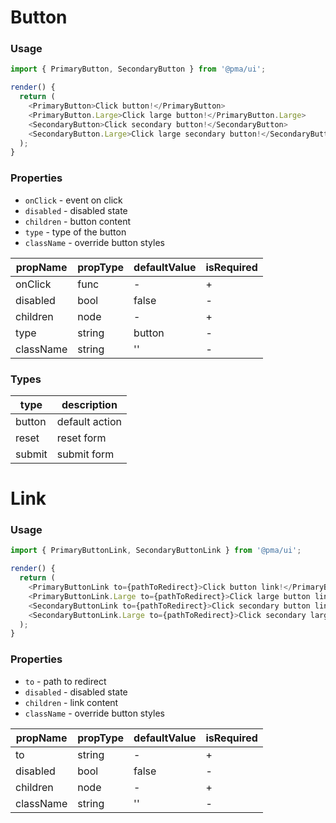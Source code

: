 # Button

### Usage

```js
import { PrimaryButton, SecondaryButton } from '@pma/ui';

render() {
  return (
    <PrimaryButton>Click button!</PrimaryButton>
    <PrimaryButton.Large>Click large button!</PrimaryButton.Large>
    <SecondaryButton>Click secondary button!</SecondaryButton>
    <SecondaryButton.Large>Click large secondary button!</SecondaryButton.Large>
  );
}
```

<!-- STORY -->

### Properties

- `onClick` - event on click
- `disabled` - disabled state
- `children` - button content
- `type` - type of the button
- `className` - override button styles

| propName  | propType | defaultValue | isRequired |
| --------- | -------- | ------------ | ---------- |
| onClick   | func     | -            | +          |
| disabled  | bool     | false        | -          |
| children  | node     | -            | +          |
| type      | string   | button       | -          |
| className | string   | ''           | -          |

### Types

| type   | description    |
| ------ | -------------- |
| button | default action |
| reset  | reset form     |
| submit | submit form    |

# Link

### Usage

```js
import { PrimaryButtonLink, SecondaryButtonLink } from '@pma/ui';

render() {
  return (
    <PrimaryButtonLink to={pathToRedirect}>Click button link!</PrimaryButtonLink>
    <PrimaryButtonLink.Large to={pathToRedirect}>Click large button link!</PrimaryButtonLink.Large>
    <SecondaryButtonLink to={pathToRedirect}>Click secondary button link!</SecondaryButtonLink>
    <SecondaryButtonLink.Large to={pathToRedirect}>Click secondary large button link!</SecondaryButtonLink.Large>
  );
}
```

<!-- STORY -->

### Properties

- `to` - path to redirect
- `disabled` - disabled state
- `children` - link content
- `className` - override button styles

| propName  | propType | defaultValue | isRequired |
| --------- | -------- | ------------ | ---------- |
| to        | string   | -            | +          |
| disabled  | bool     | false        | -          |
| children  | node     | -            | +          |
| className | string   | ''           | -          |
